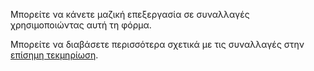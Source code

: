 Μπορείτε να κάνετε μαζική επεξεργασία σε συναλλαγές χρησιμοποιώντας αυτή τη φόρμα.

Μπορείτε να διαβάσετε περισσότερα σχετικά με τις συναλλαγές στην [επίσημη τεκμηρίωση](https://docs.firefly-iii.org/concepts/transactions).